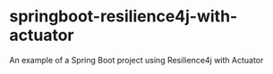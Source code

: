 # springboot-resilience4j-with-actuator
An example of a Spring Boot project using Resilience4j with Actuator
